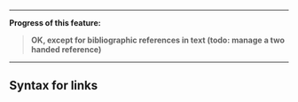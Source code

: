 ----

**Progress of this feature:**

> **OK, except for bibliographic references in text (todo: manage a two handed reference)**

----

## Syntax for links
